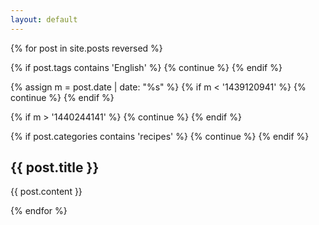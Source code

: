 ```yaml
---
layout: default
---
```


<div>
{% for post in site.posts reversed %}

{% if post.tags contains 'English' %}
  {% continue %}
{% endif %}

{% assign m = post.date | date: "%s" %}
{% if m < '1439120941' %}
  {% continue %}
{% endif %}

{% if m > '1440244141' %}
  {% continue %}
{% endif %}

{% if post.categories contains 'recipes' %}
  {% continue %}
{% endif %}

<article itemscope itemtype="http://schema.org/Article">

  <h2 class="post-title" itemprop="name">{{ post.title }}</h2>
  
  <div> {{ post.content }} </div>

</article>
  
{% endfor %}
</div>

